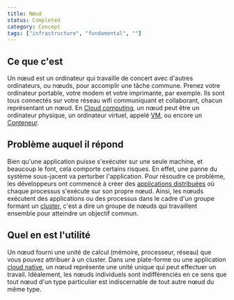 ```yaml
---
title: Nœud 
status: Completed
category: Concept
tags: ["infrastructure", "fundamental", ""]
---
```


## Ce que c'est

Un nœud est un ordinateur qui travaille de concert avec d'autres ordinateurs, ou nœuds, pour accomplir une tâche commune.
Prenez votre ordinateur portable, votre modem et votre imprimante, par exemple.
Ils sont tous connectés sur votre réseau wifi communiquant et collaborant, chacun représentant un nœud.
En [Cloud computing](/cloud-computing/), un nœud peut être un ordinateur physique,
un ordinateur virtuel, appelé [VM](/virtual-machine/), ou encore un [Conteneur](/container/).

## Problème auquel il répond

Bien qu'une application puisse s'exécuter sur une seule machine, et beaucoup le font, cela comporte certains risques.
En effet, une panne du système sous-jacent va perturber l'application.
Pour résoudre ce problème, les développeurs ont commencé à créer des [applications distribuées](/distributed-apps/) où chaque processus s'exécute sur son propre nœud.
Ainsi, les nœuds exécutent des applications ou des processus dans le cadre d'un groupe formant un [cluster](/cluster/), c'est a dire un groupe de nœuds qui travaillent ensemble pour atteindre un objectif commun.

## Quel en est l'utilité

Un nœud fourni une unité de calcul (mémoire, processeur, réseau) que vous pouvez attribuer à un cluster.
Dans une plate-forme ou une application [cloud native](/cloud-native-tech/), un nœud représente une unité unique qui peut effectuer un travail.
Idéalement, les nœuds individuels sont indifférenciés en ce sens que
tout nœud d'un type particulier est indiscernable de tout autre nœud du même type.